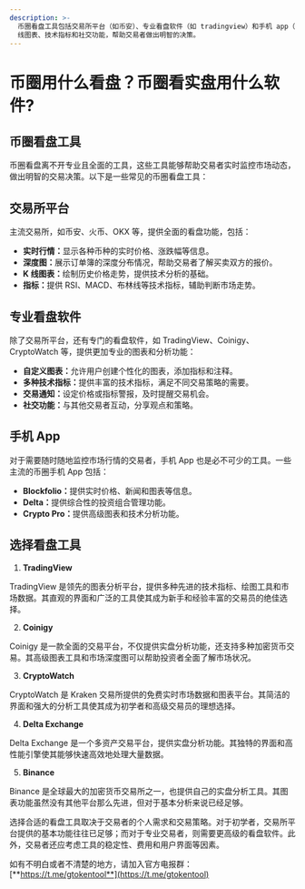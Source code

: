 ```yaml
---
description: >-
  币圈看盘工具包括交易所平台（如币安）、专业看盘软件（如 tradingview）和手机 app（如 blockfolio），提供实时行情、深度图、k
  线图表、技术指标和社交功能，帮助交易者做出明智的决策。
---
```


# 币圈用什么看盘？币圈看实盘用什么软件?

## 币圈看盘工具

币圈看盘离不开专业且全面的工具，这些工具能够帮助交易者实时监控市场动态，做出明智的交易决策。以下是一些常见的币圈看盘工具：

## 交易所平台

主流交易所，如币安、火币、OKX 等，提供全面的看盘功能，包括：

* **实时行情：**&#x663E;示各种币种的实时价格、涨跌幅等信息。
* **深度图：**&#x5C55;示订单簿的深度分布情况，帮助交易者了解买卖双方的报价。
* **K 线图表：**&#x7ED8;制历史价格走势，提供技术分析的基础。
* **指标：**&#x63D0;供 RSI、MACD、布林线等技术指标，辅助判断市场走势。

## 专业看盘软件

除了交易所平台，还有专门的看盘软件，如 TradingView、Coinigy、CryptoWatch 等，提供更加专业的图表和分析功能：

* **自定义图表：**&#x5141;许用户创建个性化的图表，添加指标和注释。
* **多种技术指标：**&#x63D0;供丰富的技术指标，满足不同交易策略的需要。
* **交易通知：**&#x8BBE;定价格或指标警报，及时提醒交易机会。
* **社交功能：**&#x4E0E;其他交易者互动，分享观点和策略。

## 手机 App

对于需要随时随地监控市场行情的交易者，手机 App 也是必不可少的工具。一些主流的币圈手机 App 包括：

* **Blockfolio：**&#x63D0;供实时价格、新闻和图表等信息。
* **Delta：**&#x63D0;供综合性的投资组合管理功能。
* **Crypto Pro：**&#x63D0;供高级图表和技术分析功能。

## 选择看盘工具

1. **TradingView**

TradingView 是领先的图表分析平台，提供多种先进的技术指标、绘图工具和市场数据。其直观的界面和广泛的工具使其成为新手和经验丰富的交易员的绝佳选择。

2. **Coinigy**

Coinigy 是一款全面的交易平台，不仅提供实盘分析功能，还支持多种加密货币交易。其高级图表工具和市场深度图可以帮助投资者全面了解市场状况。

3. **CryptoWatch**

CryptoWatch 是 Kraken 交易所提供的免费实时市场数据和图表平台。其简洁的界面和强大的分析工具使其成为初学者和高级交易员的理想选择。

4. **Delta Exchange**

Delta Exchange 是一个多资产交易平台，提供实盘分析功能。其独特的界面和高性能引擎使其能够快速高效地处理大量数据。

5. **Binance**

Binance 是全球最大的加密货币交易所之一，也提供自己的实盘分析工具。其图表功能虽然没有其他平台那么先进，但对于基本分析来说已经足够。

选择合适的看盘工具取决于交易者的个人需求和交易策略。对于初学者，交易所平台提供的基本功能往往已足够；而对于专业交易者，则需要更高级的看盘软件。此外，交易者还应考虑工具的稳定性、费用和用户界面等因素。

如有不明白或者不清楚的地方，请加入官方电报群：[**https://t.me/gtokentool**](https://t.me/gtokentool)
